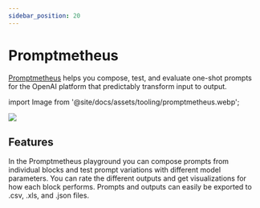 ```yaml
---
sidebar_position: 20
---
```


# Promptmetheus

[Promptmetheus](https://promptmetheus.com) helps you compose, test, and evaluate one-shot prompts for the OpenAI platform that predictably transform input to output.

import Image from '@site/docs/assets/tooling/promptmetheus.webp';

<div style={{textAlign: 'center'}}>
  <img src={Image} style={{width: "750px"}}/>
</div>

## Features

In the Promptmetheus playground you can compose prompts from individual blocks and test prompt variations with different model parameters. You can rate the different outputs and get visualizations for how each block performs. Prompts and outputs can easily be exported to .csv, .xls, and .json files. 
